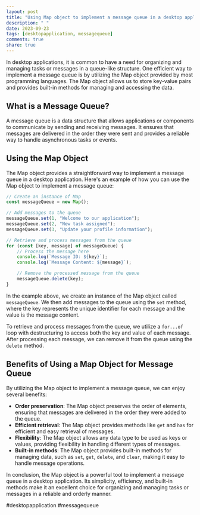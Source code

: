 ```yaml
---
layout: post
title: "Using Map object to implement a message queue in a desktop application"
description: " "
date: 2023-09-23
tags: [desktopapplication, messagequeue]
comments: true
share: true
---
```


In desktop applications, it is common to have a need for organizing and managing tasks or messages in a queue-like structure. One efficient way to implement a message queue is by utilizing the Map object provided by most programming languages. The Map object allows us to store key-value pairs and provides built-in methods for managing and accessing the data.

## What is a Message Queue?

A message queue is a data structure that allows applications or components to communicate by sending and receiving messages. It ensures that messages are delivered in the order they were sent and provides a reliable way to handle asynchronous tasks or events. 

## Using the Map Object

The Map object provides a straightforward way to implement a message queue in a desktop application. Here's an example of how you can use the Map object to implement a message queue:

```javascript
// Create an instance of Map
const messageQueue = new Map();

// Add messages to the queue
messageQueue.set(1, "Welcome to our application");
messageQueue.set(2, "New task assigned");
messageQueue.set(3, "Update your profile information");

// Retrieve and process messages from the queue
for (const [key, message] of messageQueue) {
    // Process the message here
    console.log(`Message ID: ${key}`);
    console.log(`Message Content: ${message}`);

    // Remove the processed message from the queue
    messageQueue.delete(key);
}
```

In the example above, we create an instance of the Map object called `messageQueue`. We then add messages to the queue using the `set` method, where the key represents the unique identifier for each message and the value is the message content.

To retrieve and process messages from the queue, we utilize a `for...of` loop with destructuring to access both the key and value of each message. After processing each message, we can remove it from the queue using the `delete` method.

## Benefits of Using a Map Object for Message Queue

By utilizing the Map object to implement a message queue, we can enjoy several benefits:

- **Order preservation**: The Map object preserves the order of elements, ensuring that messages are delivered in the order they were added to the queue.
- **Efficient retrieval**: The Map object provides methods like `get` and `has` for efficient and easy retrieval of messages.
- **Flexibility**: The Map object allows any data type to be used as keys or values, providing flexibility in handling different types of messages.
- **Built-in methods**: The Map object provides built-in methods for managing data, such as `set`, `get`, `delete`, and `clear`, making it easy to handle message operations.

In conclusion, the Map object is a powerful tool to implement a message queue in a desktop application. Its simplicity, efficiency, and built-in methods make it an excellent choice for organizing and managing tasks or messages in a reliable and orderly manner.

#desktopapplication #messagequeue